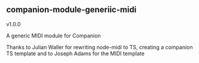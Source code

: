 ## companion-module-generiic-midi

v1.0.0

A generic MIDI module for Companion

Thanks to Julian Waller for rewriting node-midi to TS, creating a companion TS template and to Joseph Adams for the MIDI template
